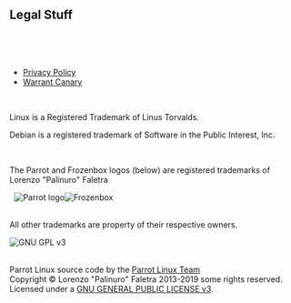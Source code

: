 ## Legal Stuff

&nbsp;

&nbsp;


- [Privacy Policy](privacy.md)
- [Warrant Canary](warrant-canary.md)


&nbsp;

Linux is a Registered Trademark of Linus Torvalds.

Debian is a registered trademark of Software in the Public Interest, Inc. 

&nbsp;

The Parrot and Frozenbox logos (below) are registered trademarks of Lorenzo "Palinuro" Faletra

&nbsp;
![Parrot logo](https://www.parrotsec.org/docs/img/parrot-logo-new-sml.png)![Frozenbox](https://www.parrotsec.org/docs/img/frozenbox-sml.png)   
&nbsp;


All other trademarks are property of their respective owners.
&nbsp;

![GNU GPL v3](https://www.parrotsec.org/docs/img/gplv3-with-text-84x42.png)        

<a rel="license" href="https://www.gnu.org/licenses/gpl-3.0.en.html"></a><br /><span xmlns:dct="http://purl.org/dc/terms/" property="dct:title">Parrot Linux source code</span> by the <a xmlns:cc="http://creativecommons.org/ns#" href="https://www.parrotsec.org/docs/community/team/" property="cc:attributionName" rel="cc:attributionURL">Parrot Linux Team</a><br> Copyright © Lorenzo "Palinuro" Faletra 2013-2019 some rights reserved. <br> Licensed under a <a rel="license" href="https://www.gnu.org/licenses/gpl-3.0.en.html">GNU GENERAL PUBLIC LICENSE v3</a>.





